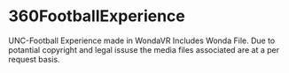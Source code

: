 # 360FootballExperience
UNC-Football Experience made in WondaVR
Includes Wonda File. Due to potantial copyright and legal issuse the media files associated are at a per request basis.
